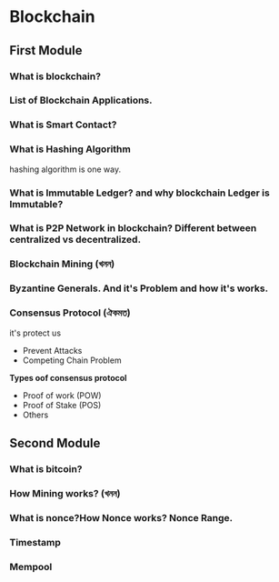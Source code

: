 # Blockchain

## First Module

### What is blockchain?

### List of Blockchain Applications.

### What is Smart Contact?

### What is Hashing Algorithm

hashing algorithm is one way.

### What is Immutable Ledger? and why blockchain Ledger is Immutable?

### What is P2P Network in blockchain? Different between centralized vs decentralized.

### Blockchain Mining (খনন)

### Byzantine Generals. And it's Problem and how it's works.

### Consensus Protocol (ঐকমত)

it's protect us

- Prevent Attacks
- Competing Chain Problem

**Types oof consensus protocol**

- Proof of work (POW)
- Proof of Stake (POS)
- Others

## Second Module

### What is bitcoin?

### How Mining works? (খনন)

### What is nonce?How Nonce works? Nonce Range.

### Timestamp

### Mempool

